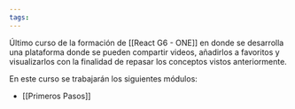 ```yaml
---
tags:
---
```

Último curso de la formación de [[React G6 - ONE]] en donde se desarrolla una plataforma donde se pueden compartir videos, añadirlos a favoritos y visualizarlos con la finalidad de repasar los conceptos vistos anteriormente.

En este curso se trabajarán los siguientes módulos:

- [[Primeros Pasos]]
